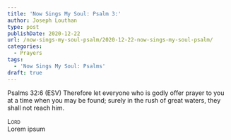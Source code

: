 ```yaml
---
title: 'Now Sings My Soul: Psalm 3:'
author: Joseph Louthan
type: post
publishDate: 2020-12-22
url: /now-sings-my-soul-psalm/2020-12-22-now-sings-my-soul-psalm/
categories:
  - Prayers
tags:
  - 'Now Sings My Soul: Psalms'
draft: true
---
```

Psalms 32:6 (ESV) Therefore let everyone who is godly
offer prayer to you at a time when you may be found;
surely in the rush of great waters,
they shall not reach him.
</pre>
<div style="font-variant: small-caps;">Lord</div>
Lorem ipsum
</pre>
